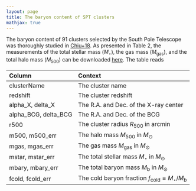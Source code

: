 ```yaml
---
layout: page
title: The baryon content of SPT clusters
mathjax: true
---
```


The baryon content of 91 clusters selected by the South Pole Telescope was thoroughly studied in [Chiu+18][chiu18].
As presented in Table 2, the measurements of the total stellar mass ($M_{\star}$), the gas mass ($M_{\mathrm{gas}}$), and  the total halo mass ($M_{500}$) can be downloaded [here][chiu18table].
The table reads

| Column 	| Context |
| :------ |:--- |
| clusterName | The cluster name     |
| redshift    | The cluster redshift |
| alpha\_X, delta\_X     | The R.A. and Dec. of the X-ray center |
| alpha\_BCG, delta\_BCG | The R.A. and Dec. of the BCG          |
| r500              | The cluster radius $R_{500}$ in arcmin |
| m500, m500_err    | The halo mass $M_{500}$ in $M_{\odot}$ |
| mgas, mgas_err    | The gas mass $M_{\mathrm{gas}}$ in $M_{\odot}$ |
| mstar, mstar_err  | The total stellar mass $M_{\star}$ in $M_{\odot}$|
| mbary, mbary_err  | The total baryon mass $M_{\mathrm{b}}$ in $M_{\odot}$|
| fcold, fcold_err  | The cold baryon fraction $f_{\mathrm{cold}}\equiv M_{\star} / M_{\mathrm{b}}$ |

[chiu18]:https://ui.adsabs.harvard.edu/abs/2018MNRAS.478.3072C/abstract
[chiu18table]:https://github.com/inonchiu/inonchiu.github.io/blob/master/_materials/chiu18/
